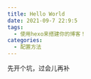 ```yaml
---
title: Hello World
date: 2021-09-7 22:9:5
tags:
  - 使用hexo来搭建你的博客！
categories:
  - 配置方法
---
```


先开个坑，过会儿再补


<!--
author:
  name: JBR_Bunjie
  link: https://space.bilibili.com/415377461
  avatar: https://avatars.githubusercontent.com/u/90251718?v=4
  description: "仿生程序员会在光环上遇见乐正绫吗？"
  socials:
    bilibili: https://space.bilibili.com/415377461
	github: https://github.com/JBR-Bunjie 
-->